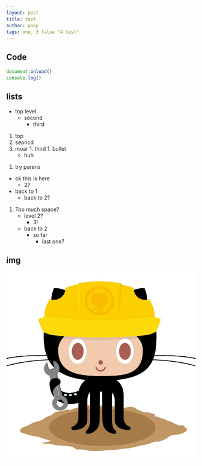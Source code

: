 ```yaml
---
layout: post
title: test
author: poop
tags: one, 3 false "4 test"
---
```



## Code

```javascript
document.onload()
console.log()
```

## lists
- top level
  - second
    - third

1. top
  1. seoncd
  1. moar
    1. third
    1. bullet
      - huh
      
1) try parens
  - ok this is here
    - 2?
  - back to 1
    - back to 2?
    
1. Too much space?
    - level 2?
        - 3!
    - back to 2
        - so far
            - last one?

## img
![image](/images/404.jpg)
